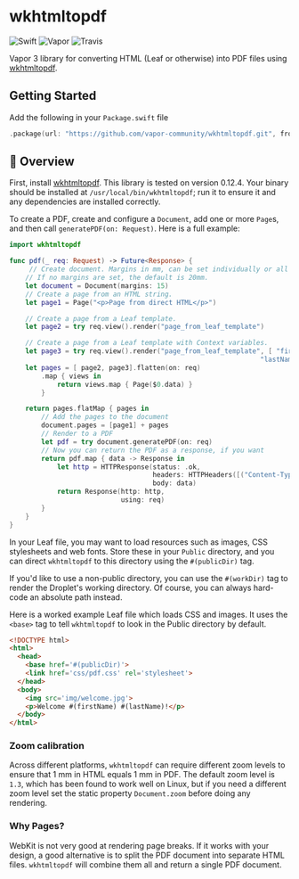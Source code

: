 # wkhtmltopdf

![Swift](http://img.shields.io/badge/swift-4.2-brightgreen.svg)
![Vapor](http://img.shields.io/badge/vapor-3.0-brightgreen.svg)
![Travis](https://travis-ci.org/vapor-community/wkhtmltopdf.svg?branch=master)

Vapor 3 library for converting HTML (Leaf or otherwise) into PDF files using
[wkhtmltopdf](http://wkhtmltopdf.org/).

## Getting Started

Add the following in your `Package.swift` file
```Swift
.package(url: "https://github.com/vapor-community/wkhtmltopdf.git", from: "2.0.0"),
```

## 📘 Overview

First, install [wkhtmltopdf](http://wkhtmltopdf.org/downloads.html). This
library is tested on version 0.12.4. Your binary should be installed at
`/usr/local/bin/wkhtmltopdf`; run it to ensure it and any dependencies are
installed correctly.

To create a PDF, create and configure a `Document`, add one or more `Page`s,
and then call `generatePDF(on: Request)`. Here is a full example:

```Swift
import wkhtmltopdf

func pdf(_ req: Request) -> Future<Response> {
     // Create document. Margins in mm, can be set individually or all at once.
    // If no margins are set, the default is 20mm.
    let document = Document(margins: 15)
    // Create a page from an HTML string.
    let page1 = Page("<p>Page from direct HTML</p>")

    // Create a page from a Leaf template.
    let page2 = try req.view().render("page_from_leaf_template")

    // Create a page from a Leaf template with Context variables.
    let page3 = try req.view().render("page_from_leaf_template", [ "firstName": "Peter",
                                                               "lastName": "Pan"])
    let pages = [ page2, page3].flatten(on: req)
        .map { views in
            return views.map { Page($0.data) }
        }

    return pages.flatMap { pages in
        // Add the pages to the document
        document.pages = [page1] + pages
        // Render to a PDF
        let pdf = try document.generatePDF(on: req)
        // Now you can return the PDF as a response, if you want
        return pdf.map { data -> Response in
            let http = HTTPResponse(status: .ok,
                                    headers: HTTPHeaders([("Content-Type", "application/pdf")]),
                                    body: data)
            return Response(http: http,
                            using: req)
        }
    }
}
```

In your Leaf file, you may want to load resources such as images, CSS
stylesheets and web fonts. Store these in your `Public` directory, and you can
direct `wkhtmltopdf` to this directory using the `#(publicDir)` tag.

If you'd like to use a non-public directory, you can use the `#(workDir)` tag
to render the Droplet's working directory. Of course, you can always hard-code
an absolute path instead.

Here is a worked example Leaf file which loads CSS and images. It uses the
`<base>` tag to tell `wkhtmltopdf` to look in the Public directory by default.

```HTML
<!DOCTYPE html>
<html>
  <head>
    <base href='#(publicDir)'>
    <link href='css/pdf.css' rel='stylesheet'>
  </head>
  <body>
    <img src='img/welcome.jpg'>
    <p>Welcome #(firstName) #(lastName)!</p>
  </body>
</html>
```

### Zoom calibration

Across different platforms, `wkhtmltopdf` can require different zoom levels to
ensure that 1 mm in HTML equals 1 mm in PDF. The default zoom level is `1.3`,
which has been found to work well on Linux, but if you need a different zoom
level set the static property `Document.zoom` before doing any rendering.

### Why Pages?

WebKit is not very good at rendering page breaks. If it works with your design,
a good alternative is to split the PDF document into separate HTML files.
`wkhtmltopdf` will combine them all and return a single PDF document.
